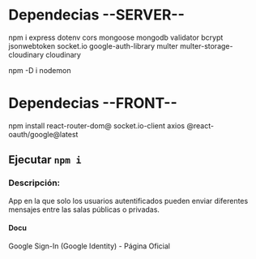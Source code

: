 # Dependecias --SERVER--
npm i express dotenv cors mongoose mongodb validator bcrypt jsonwebtoken socket.io google-auth-library multer multer-storage-cloudinary cloudinary

npm -D i nodemon

# Dependecias --FRONT--
npm install react-router-dom@ socket.io-client axios @react-oauth/google@latest

## Ejecutar `npm i`

### Descripción:
App en la que solo los usuarios autentificados pueden enviar diferentes mensajes entre las salas públicas o privadas.

#### Docu
Google Sign-In (Google Identity) - Página Oficial
